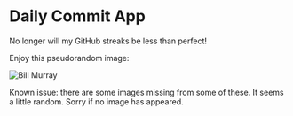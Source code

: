 Daily Commit App
================
No longer will my GitHub streaks be less than perfect!

Enjoy this pseudorandom image:

![Bill Murray](http://www.fillmurray.com/600/200 "Bill Murray")

Known issue: there are some images missing from some of these. It seems a little random. Sorry if no image has appeared.